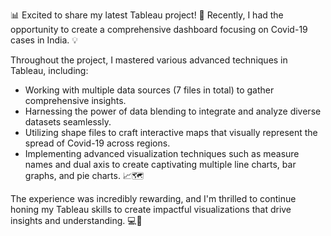 📊 Excited to share my latest Tableau project! 🚀 Recently, I had the opportunity to create a comprehensive dashboard focusing on Covid-19 cases in India. 💡

Throughout the project, I mastered various advanced techniques in Tableau, including:
- Working with multiple data sources (7 files in total) to gather comprehensive insights.
- Harnessing the power of data blending to integrate and analyze diverse datasets seamlessly.
- Utilizing shape files to craft interactive maps that visually represent the spread of Covid-19 across regions.
- Implementing advanced visualization techniques such as measure names and dual axis to create captivating multiple line charts, bar graphs, and pie charts. 📈🗺️

The experience was incredibly rewarding, and I'm thrilled to continue honing my Tableau skills to create impactful visualizations that drive insights and understanding. 💻💬

